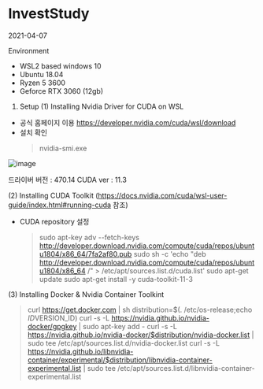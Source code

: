 # InvestStudy
2021-04-07

Environment 
 - WSL2 based windows 10
 - Ubuntu 18.04
 - Ryzen 5 3600
 - Geforce RTX 3060 (12gb)


1. Setup
(1) Installing Nvidia Driver for CUDA on WSL
  - 공식 홈페이지 이용 https://developer.nvidia.com/cuda/wsl/download
  - 설치 확인
    > nvidia-smi.exe
    

![image](https://user-images.githubusercontent.com/33775481/115145964-7219e800-a08f-11eb-8160-9827d7b40b57.png)
  
  
 드라이버 버전 : 470.14  CUDA ver : 11.3
 
(2) Installing CUDA Toolkit (https://docs.nvidia.com/cuda/wsl-user-guide/index.html#running-cuda 참조)
  - CUDA repository 설정
    > sudo apt-key adv --fetch-keys http://developer.download.nvidia.com/compute/cuda/repos/ubuntu1804/x86_64/7fa2af80.pub
    > sudo sh -c 'echo "deb http://developer.download.nvidia.com/compute/cuda/repos/ubuntu1804/x86_64 /" > /etc/apt/sources.list.d/cuda.list'
    > sudo apt-get update
    > sudo apt-get install -y cuda-toolkit-11-3
   
(3) Installing Docker & Nvidia Container Toolkint
  > curl https://get.docker.com | sh
  > distribution=$(. /etc/os-release;echo $ID$VERSION_ID)
  > curl -s -L https://nvidia.github.io/nvidia-docker/gpgkey | sudo apt-key add -
  > curl -s -L https://nvidia.github.io/nvidia-docker/$distribution/nvidia-docker.list | sudo tee /etc/apt/sources.list.d/nvidia-docker.list
  > curl -s -L https://nvidia.github.io/libnvidia-container/experimental/$distribution/libnvidia-container-experimental.list | sudo tee /etc/apt/sources.list.d/libnvidia-container-experimental.list

